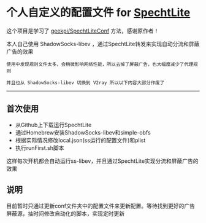 # 个人自定义的配置文件 for [SpechtLite](https://github.com/zhuhaow/SpechtLite)

这个项目是学习了 [geekpi/SpechtLiteConf](https://github.com/geekpi/SpechtLiteConf)  方法，感谢原作者！

本人自己使用 ShadowSocks-libev ，通过SpechtLite转发来实现自动分流和屏蔽广告的效果

`使用中发现规则文件太多，会稍微影响网络性能，所以去掉了屏蔽广告，也大幅度减少了代理规则`

`并且也从 ShadowSocks-libev 切换到 V2ray 所以以下内容大部分作废了`

***

## 首次使用

- 从Github上下载运行SpechtLite
- 通过Homebrew安装ShadowSocks-libev和simple-obfs
- 根据实际情况修改local.json(ss运行的配置文件)和plist
- 执行runFirst.sh脚本

这样每次开机都会自动运行ss-libev，并且通过SpechtLite实现分流和屏蔽广告的效果

## 说明
目前暂时只通过更新conf文件夹中的配置文件来更新配置。等待找到更好的广告屏蔽源，抽时间修改自动化的脚本，实现定时更新
